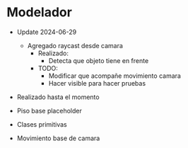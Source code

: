 # Modelador

- Update 2024-06-29
  - Agregado raycast desde camara
    - Realizado:
      - Detecta que objeto tiene en frente
    - TODO:
      - Modificar que acompañe movimiento camara
      - Hacer visible para hacer pruebas

-  Realizado hasta el momento
  -  Piso base placeholder
  -  Clases primitivas
  -  Movimiento base de camara
